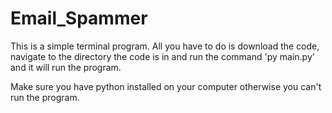 # Email_Spammer

This is a simple terminal program. All you have to do is download the code, 
navigate to the directory the code is in and run the command 'py main.py'
and it will run the program.

Make sure you have python installed on your computer otherwise you can't run the program.
